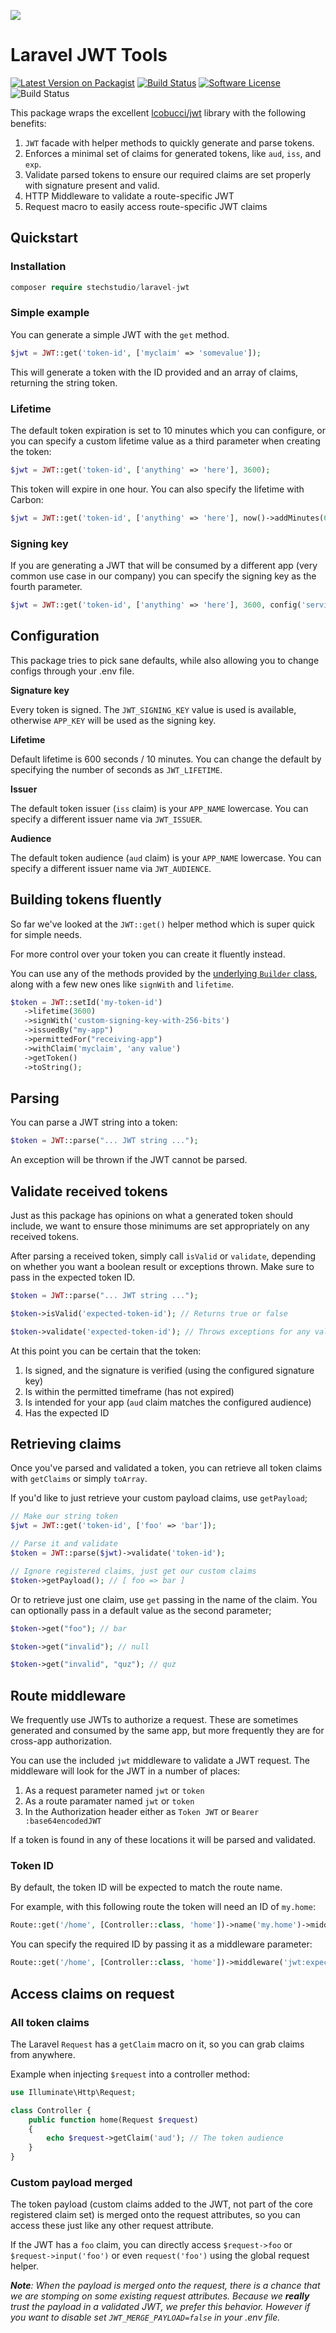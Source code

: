 ![](https://user-images.githubusercontent.com/203749/218294314-302bd5bc-a991-4f4f-b6d0-152f3d0fb622.png)


# Laravel JWT Tools

[![Latest Version on Packagist](https://img.shields.io/packagist/v/stechstudio/laravel-jwt.svg?style=flat-square)](https://packagist.org/packages/stechstudio/laravel-jwt)
[![Build Status](https://img.shields.io/travis/stechstudio/laravel-jwt/master.svg?style=flat-square)](https://travis-ci.org/stechstudio/laravel-jwt)
[![Software License](https://img.shields.io/badge/license-MIT-brightgreen.svg?style=flat-square)](LICENSE.md)
![Build Status](https://img.shields.io/endpoint?url=https://app.chipperci.com/projects/dc325ad7-6039-4345-8e77-828492ba0bf1/status/v2&style=flat-square)

This package wraps the excellent [lcobucci/jwt](https://github.com/lcobucci/jwt) library with the following benefits:

1) `JWT` facade with helper methods to quickly generate and parse tokens.
2) Enforces a minimal set of claims for generated tokens, like `aud`, `iss`, and `exp`.
3) Validate parsed tokens to ensure our required claims are set properly with signature present and valid.
4) HTTP Middleware to validate a route-specific JWT
5) Request macro to easily access route-specific JWT claims

## Quickstart

### Installation

```php
composer require stechstudio/laravel-jwt
```

### Simple example

You can generate a simple JWT with the `get` method. 

```php
$jwt = JWT::get('token-id', ['myclaim' => 'somevalue']);
```

This will generate a token with the ID provided and an array of claims, returning the string token.

### Lifetime

The default token expiration is set to 10 minutes which you can configure, or you can specify a custom lifetime value as a third parameter when creating the token:

```php
$jwt = JWT::get('token-id', ['anything' => 'here'], 3600);
```

This token will expire in one hour. You can also specify the lifetime with Carbon:

```php
$jwt = JWT::get('token-id', ['anything' => 'here'], now()->addMinutes(60));
```

### Signing key

If you are generating a JWT that will be consumed by a different app (very common use case in our company) you can specify the signing key as the fourth parameter.

```php
$jwt = JWT::get('token-id', ['anything' => 'here'], 3600, config('services.otherapp.key'));
```

## Configuration

This package tries to pick sane defaults, while also allowing you to change configs through your .env file.

**Signature key**

Every token is signed. The `JWT_SIGNING_KEY` value is used is available, otherwise `APP_KEY` will be used as the signing key.

**Lifetime**

Default lifetime is 600 seconds / 10 minutes. You can change the default by specifying the number of seconds as `JWT_LIFETIME`.

**Issuer**

The default token issuer (`iss` claim) is your `APP_NAME` lowercase. You can specify a different issuer name via `JWT_ISSUER`.

**Audience**

The default token audience (`aud` claim) is your `APP_NAME` lowercase. You can specify a different issuer name via `JWT_AUDIENCE`.

## Building tokens fluently

So far we've looked at the `JWT::get()` helper method which is super quick for simple needs. 

For more control over your token you can create it fluently instead. 
 
You can use any of the methods provided by the [underlying `Builder` class](https://lcobucci-jwt.readthedocs.io/en/latest/issuing-tokens/), along with a few new ones like `signWith` and `lifetime`.

```php
$token = JWT::setId('my-token-id')
   ->lifetime(3600)
   ->signWith('custom-signing-key-with-256-bits')
   ->issuedBy("my-app")
   ->permittedFor("receiving-app")
   ->withClaim('myclaim', 'any value')
   ->getToken()
   ->toString();
```

## Parsing

You can parse a JWT string into a token:

```php
$token = JWT::parse("... JWT string ...");
```

An exception will be thrown if the JWT cannot be parsed.

## Validate received tokens

Just as this package has opinions on what a generated token should include, we want to ensure those minimums are set appropriately on any received tokens.

After parsing a received token, simply call `isValid` or `validate`, depending on whether you want a boolean result or exceptions thrown. Make sure to pass in the expected token ID.

```php
$token = JWT::parse("... JWT string ...");

$token->isValid('expected-token-id'); // Returns true or false

$token->validate('expected-token-id'); // Throws exceptions for any validation failure
 ```
 
 At this point you can be certain that the token:

1) Is signed, and the signature is verified (using the configured signature key)
2) Is within the permitted timeframe (has not expired)
3) Is intended for your app (`aud` claim matches the configured audience)
4) Has the expected ID

## Retrieving claims

Once you've parsed and validated a token, you can retrieve all token claims with `getClaims` or simply `toArray`. 

If you'd like to just retrieve your custom payload claims, use `getPayload`;

```php
// Make our string token
$jwt = JWT::get('token-id', ['foo' => 'bar']);

// Parse it and validate
$token = JWT::parse($jwt)->validate('token-id');

// Ignore registered claims, just get our custom claims
$token->getPayload(); // [ foo => bar ]
```

Or to retrieve just one claim, use `get` passing in the name of the claim. You can optionally pass in a default value as the second parameter;

```php
$token->get("foo"); // bar

$token->get("invalid"); // null

$token->get("invalid", "quz"); // quz
```

## Route middleware

We frequently use JWTs to authorize a request. These are sometimes generated and consumed by the same app, but more frequently they are for cross-app authorization.

You can use the included `jwt` middleware to validate a JWT request. The middleware will look for the JWT in a number of places:
 
1) As a request parameter named `jwt` or `token`
2) As a route paramater named `jwt` or `token`
3) In the Authorization header either as `Token JWT` or `Bearer :base64encodedJWT`

If a token is found in any of these locations it will be parsed and validated. 

### Token ID

By default, the token ID will be expected to match the route name.

For example, with this following route the token will need an ID of `my.home`:

```php
Route::get('/home', [Controller::class, 'home'])->name('my.home')->middleware('jwt');
```

You can specify the required ID by passing it as a middleware parameter:

```php
Route::get('/home', [Controller::class, 'home'])->middleware('jwt:expected-id');
```

## Access claims on request

### All token claims

The Laravel `Request` has a `getClaim` macro on it, so you can grab claims from anywhere.

Example when injecting `$request` into a controller method:

```php
use Illuminate\Http\Request;

class Controller {
    public function home(Request $request)
    {
        echo $request->getClaim('aud'); // The token audience    
    }
}
```

### Custom payload merged

The token payload (custom claims added to the JWT, not part of the core registered claim set) is merged onto the request attributes, so you can access these just like any other request attribute.

If the JWT has a `foo` claim, you can directly access `$request->foo` or `$request->input('foo')` or even `request('foo')` using the global request helper.

_**Note**: When the payload is merged onto the request, there is a chance that we are stomping on some existing request attributes. Because we **really** trust the payload in a validated JWT, we prefer this behavior. However if you want to disable set `JWT_MERGE_PAYLOAD=false` in your .env file._  
